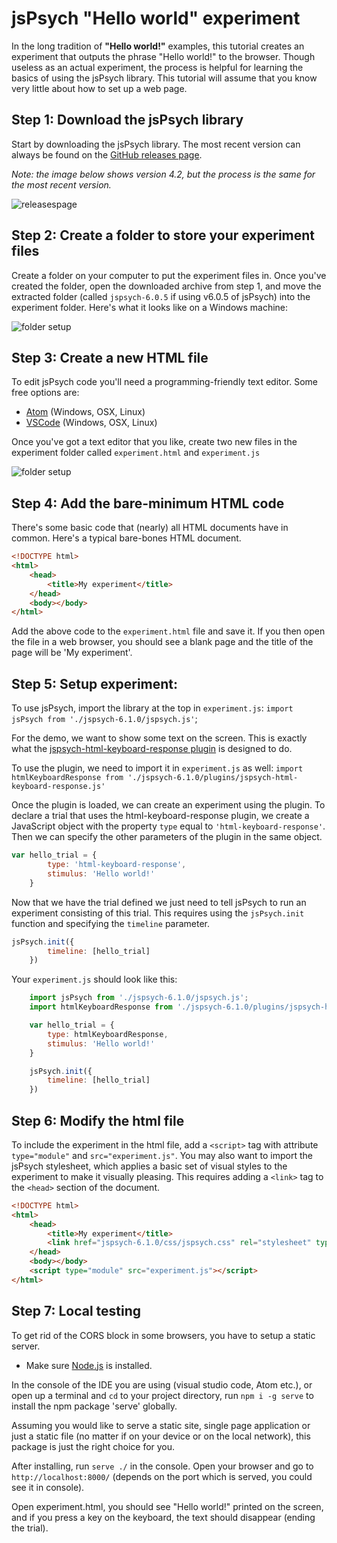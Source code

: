 # jsPsych "Hello world" experiment

In the long tradition of **"Hello world!"** examples, this tutorial creates an experiment that outputs the phrase "Hello world!" to the browser. Though useless as an actual experiment, the process is helpful for learning the basics of using the jsPsych library. This tutorial will assume that you know very little about how to set up a web page.

## Step 1: Download the jsPsych library

Start by downloading the jsPsych library. The most recent version can always be found on the [GitHub releases page](https://github.com/jodeleeuw/jsPsych/releases).

*Note: the image below shows version 4.2, but the process is the same for the most recent version.*

![releasespage](/img/githubreleases.jpg)

## Step 2: Create a folder to store your experiment files

Create a folder on your computer to put the experiment files in. Once you've created the folder, open the downloaded archive from step 1, and move the extracted folder (called `jspsych-6.0.5` if using v6.0.5 of jsPsych) into the experiment folder. Here's what it looks like on a Windows machine:

![folder setup](/img/folder-setup.png)

## Step 3: Create a new HTML file

To edit jsPsych code you'll need a programming-friendly text editor. Some free options are:

* [Atom](https://atom.io) (Windows, OSX, Linux)
* [VSCode](https://code.visualstudio.com/) (Windows, OSX, Linux)

Once you've got a text editor that you like, create two new files in the experiment folder called `experiment.html` and `experiment.js`

![folder setup](/img/folder-with-html.png)

## Step 4: Add the bare-minimum HTML code

There's some basic code that (nearly) all HTML documents have in common. Here's a typical bare-bones HTML document.

```html
<!DOCTYPE html>
<html>
	<head>
		<title>My experiment</title>
	</head>
	<body></body>
</html>
```

Add the above code to the `experiment.html` file and save it. If you then open the file in a web browser, you should see a blank page and the title of the page will be 'My experiment'.

## Step 5: Setup experiment:

To use jsPsych, import the library at the top in `experiment.js`: `import jsPsych from './jspsych-6.1.0/jspsych.js'`;

For the demo, we want to show some text on the screen. This is exactly what the [jspsych-html-keyboard-response plugin](../plugins/jspsych-html-keyboard-response.md) is designed to do.

To use the plugin, we need to import it in `experiment.js` as well: `import htmlKeyboardResponse from './jspsych-6.1.0/plugins/jspsych-html-keyboard-response.js'`

Once the plugin is loaded, we can create an experiment using the plugin. To declare a trial that uses the html-keyboard-response plugin, we create a JavaScript object with the property `type` equal to `'html-keyboard-response'`. Then we can specify the other parameters of the plugin in the same object.

```javascript
var hello_trial = {
		type: 'html-keyboard-response',
		stimulus: 'Hello world!'
	}
```

Now that we have the trial defined we just need to tell jsPsych to run an experiment consisting of this trial. This requires using the `jsPsych.init` function and specifying the `timeline` parameter.

```javascript
jsPsych.init({
		timeline: [hello_trial]
	})
```

Your `experiment.js` should look like this:
```javascript
	import jsPsych from './jspsych-6.1.0/jspsych.js';
	import htmlKeyboardResponse from './jspsych-6.1.0/plugins/jspsych-html-keyboard-response.js'

	var hello_trial = {
		type: htmlKeyboardResponse,
		stimulus: 'Hello world!'
	}

	jsPsych.init({
		timeline: [hello_trial]
	})
```

## Step 6: Modify the html file
To include the experiment in the html file, add a `<script>` tag with attribute `type="module"` and `src="experiment.js"`. You may also want to import the jsPsych stylesheet, which applies a basic set of visual styles to the experiment to make it visually pleasing. This requires adding a `<link>` tag to the `<head>` section of the document.

```html
<!DOCTYPE html>
<html>
    <head>
        <title>My experiment</title>
        <link href="jspsych-6.1.0/css/jspsych.css" rel="stylesheet" type="text/css"></link>
    </head>
    <body></body>
    <script type="module" src="experiment.js"></script>
</html>
```

## Step 7: Local testing

To get rid of the CORS block in some browsers, you have to setup a static server.

* Make sure [Node.js](https://nodejs.org/en/) is installed.

In the console of the IDE you are using (visual studio code, Atom etc.), or open up a terminal and `cd` to your project directory, run `npm i -g serve` to install the npm package 'serve' globally. 

Assuming you would like to serve a static site, single page application or just a static file (no matter if on your device or on the local network), this package is just the right choice for you.

After installing, run `serve ./` in the console. Open your browser and go to `http://localhost:8000/` (depends on the port which is served, you could see it in console). 

Open experiment.html, you should see "Hello world!" printed on the screen, and if you press a key on the keyboard, the text should disappear (ending the trial).